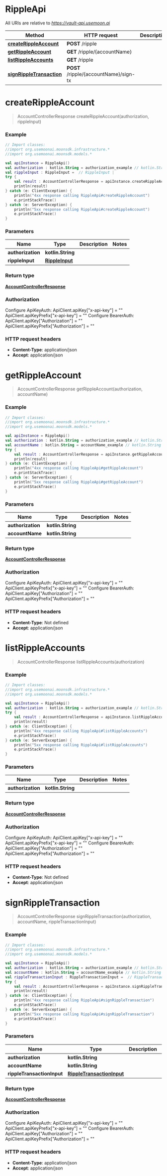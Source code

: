 # RippleApi

All URIs are relative to *https://vault-api.usemoon.ai*

Method | HTTP request | Description
------------- | ------------- | -------------
[**createRippleAccount**](RippleApi.md#createRippleAccount) | **POST** /ripple | 
[**getRippleAccount**](RippleApi.md#getRippleAccount) | **GET** /ripple/{accountName} | 
[**listRippleAccounts**](RippleApi.md#listRippleAccounts) | **GET** /ripple | 
[**signRippleTransaction**](RippleApi.md#signRippleTransaction) | **POST** /ripple/{accountName}/sign-tx | 


<a id="createRippleAccount"></a>
# **createRippleAccount**
> AccountControllerResponse createRippleAccount(authorization, rippleInput)



### Example
```kotlin
// Import classes:
//import org.usemoonai.moonsdk.infrastructure.*
//import org.usemoonai.moonsdk.models.*

val apiInstance = RippleApi()
val authorization : kotlin.String = authorization_example // kotlin.String | 
val rippleInput : RippleInput =  // RippleInput | 
try {
    val result : AccountControllerResponse = apiInstance.createRippleAccount(authorization, rippleInput)
    println(result)
} catch (e: ClientException) {
    println("4xx response calling RippleApi#createRippleAccount")
    e.printStackTrace()
} catch (e: ServerException) {
    println("5xx response calling RippleApi#createRippleAccount")
    e.printStackTrace()
}
```

### Parameters

Name | Type | Description  | Notes
------------- | ------------- | ------------- | -------------
 **authorization** | **kotlin.String**|  |
 **rippleInput** | [**RippleInput**](RippleInput.md)|  |

### Return type

[**AccountControllerResponse**](AccountControllerResponse.md)

### Authorization


Configure ApiKeyAuth:
    ApiClient.apiKey["x-api-key"] = ""
    ApiClient.apiKeyPrefix["x-api-key"] = ""
Configure BearerAuth:
    ApiClient.apiKey["Authorization"] = ""
    ApiClient.apiKeyPrefix["Authorization"] = ""

### HTTP request headers

 - **Content-Type**: application/json
 - **Accept**: application/json

<a id="getRippleAccount"></a>
# **getRippleAccount**
> AccountControllerResponse getRippleAccount(authorization, accountName)



### Example
```kotlin
// Import classes:
//import org.usemoonai.moonsdk.infrastructure.*
//import org.usemoonai.moonsdk.models.*

val apiInstance = RippleApi()
val authorization : kotlin.String = authorization_example // kotlin.String | 
val accountName : kotlin.String = accountName_example // kotlin.String | 
try {
    val result : AccountControllerResponse = apiInstance.getRippleAccount(authorization, accountName)
    println(result)
} catch (e: ClientException) {
    println("4xx response calling RippleApi#getRippleAccount")
    e.printStackTrace()
} catch (e: ServerException) {
    println("5xx response calling RippleApi#getRippleAccount")
    e.printStackTrace()
}
```

### Parameters

Name | Type | Description  | Notes
------------- | ------------- | ------------- | -------------
 **authorization** | **kotlin.String**|  |
 **accountName** | **kotlin.String**|  |

### Return type

[**AccountControllerResponse**](AccountControllerResponse.md)

### Authorization


Configure ApiKeyAuth:
    ApiClient.apiKey["x-api-key"] = ""
    ApiClient.apiKeyPrefix["x-api-key"] = ""
Configure BearerAuth:
    ApiClient.apiKey["Authorization"] = ""
    ApiClient.apiKeyPrefix["Authorization"] = ""

### HTTP request headers

 - **Content-Type**: Not defined
 - **Accept**: application/json

<a id="listRippleAccounts"></a>
# **listRippleAccounts**
> AccountControllerResponse listRippleAccounts(authorization)



### Example
```kotlin
// Import classes:
//import org.usemoonai.moonsdk.infrastructure.*
//import org.usemoonai.moonsdk.models.*

val apiInstance = RippleApi()
val authorization : kotlin.String = authorization_example // kotlin.String | 
try {
    val result : AccountControllerResponse = apiInstance.listRippleAccounts(authorization)
    println(result)
} catch (e: ClientException) {
    println("4xx response calling RippleApi#listRippleAccounts")
    e.printStackTrace()
} catch (e: ServerException) {
    println("5xx response calling RippleApi#listRippleAccounts")
    e.printStackTrace()
}
```

### Parameters

Name | Type | Description  | Notes
------------- | ------------- | ------------- | -------------
 **authorization** | **kotlin.String**|  |

### Return type

[**AccountControllerResponse**](AccountControllerResponse.md)

### Authorization


Configure ApiKeyAuth:
    ApiClient.apiKey["x-api-key"] = ""
    ApiClient.apiKeyPrefix["x-api-key"] = ""
Configure BearerAuth:
    ApiClient.apiKey["Authorization"] = ""
    ApiClient.apiKeyPrefix["Authorization"] = ""

### HTTP request headers

 - **Content-Type**: Not defined
 - **Accept**: application/json

<a id="signRippleTransaction"></a>
# **signRippleTransaction**
> AccountControllerResponse signRippleTransaction(authorization, accountName, rippleTransactionInput)



### Example
```kotlin
// Import classes:
//import org.usemoonai.moonsdk.infrastructure.*
//import org.usemoonai.moonsdk.models.*

val apiInstance = RippleApi()
val authorization : kotlin.String = authorization_example // kotlin.String | 
val accountName : kotlin.String = accountName_example // kotlin.String | 
val rippleTransactionInput : RippleTransactionInput =  // RippleTransactionInput | 
try {
    val result : AccountControllerResponse = apiInstance.signRippleTransaction(authorization, accountName, rippleTransactionInput)
    println(result)
} catch (e: ClientException) {
    println("4xx response calling RippleApi#signRippleTransaction")
    e.printStackTrace()
} catch (e: ServerException) {
    println("5xx response calling RippleApi#signRippleTransaction")
    e.printStackTrace()
}
```

### Parameters

Name | Type | Description  | Notes
------------- | ------------- | ------------- | -------------
 **authorization** | **kotlin.String**|  |
 **accountName** | **kotlin.String**|  |
 **rippleTransactionInput** | [**RippleTransactionInput**](RippleTransactionInput.md)|  |

### Return type

[**AccountControllerResponse**](AccountControllerResponse.md)

### Authorization


Configure ApiKeyAuth:
    ApiClient.apiKey["x-api-key"] = ""
    ApiClient.apiKeyPrefix["x-api-key"] = ""
Configure BearerAuth:
    ApiClient.apiKey["Authorization"] = ""
    ApiClient.apiKeyPrefix["Authorization"] = ""

### HTTP request headers

 - **Content-Type**: application/json
 - **Accept**: application/json

